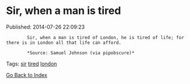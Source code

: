 
# Sir, when a man is tired 

Published: 2014-07-26 22:09:23


            
            Sir, when a man is tired of London, he is tired of life; for there is in London all that life can afford.

            *Source: Samuel Johnson (via pipobscure)*
            

Tags: [sir](tag-sir.md) [tired](tag-tired.md) [london](tag-london.md)

[Go Back to Index](index.md)
